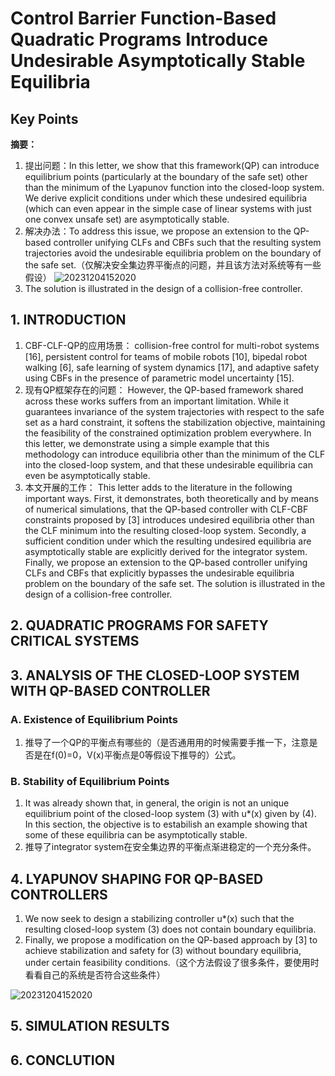 # Control Barrier Function-Based Quadratic Programs Introduce Undesirable Asymptotically Stable Equilibria

## Key Points

**摘要：**

1. 提出问题：In this letter, we show that this framework(QP) can introduce equilibrium points (particularly at the boundary of the safe set) other than the minimum of the Lyapunov function into the closed-loop system. We derive explicit conditions under which these undesired equilibria (which can even appear in the simple case of linear systems with just one convex unsafe set) are asymptotically stable.
2. 解决办法：To address this issue, we propose an extension to the QP-based controller unifying CLFs and CBFs such that the resulting system trajectories avoid the undesirable equilibria problem on the boundary of the safe set.（仅解决安全集边界平衡点的问题，并且该方法对系统等有一些假设）
![20231204152020](https://cdn.jsdelivr.net/gh/weijingchao-github/image_hosting_service@main/picture_bed/20231204152020.png)
3. The solution is illustrated in the design of a collision-free controller.

## 1. INTRODUCTION

1. CBF-CLF-QP的应用场景：
   collision-free control for multi-robot systems [16], persistent control for teams of mobile robots [10], bipedal robot walking [6], safe learning of system dynamics [17], and adaptive safety using CBFs in the presence of parametric model uncertainty [15].
2. 现有QP框架存在的问题：
   However, the QP-based framework shared across these works suffers from an important limitation. While it guarantees invariance of the system trajectories with respect to the safe set as a hard constraint, it softens the stabilization objective, maintaining the feasibility of the constrained optimization problem everywhere. In this letter, we demonstrate using a simple example that this methodology can introduce equilibria other than the minimum of the CLF into the closed-loop system, and that these undesirable equilibria can even be asymptotically stable.
3. 本文开展的工作：
   This letter adds to the literature in the following important ways. First, it demonstrates, both theoretically and by means of numerical simulations, that the QP-based controller with CLF-CBF constraints proposed by [3] introduces undesired equilibria other than the CLF minimum into the resulting closed-loop system. Secondly, a sufficient condition under which the resulting undesired equilibria are asymptotically stable are explicitly derived for the integrator system. Finally, we propose an extension to the QP-based controller unifying CLFs and CBFs that explicitly bypasses the undesirable equilibria problem on the boundary of the safe set. The solution is illustrated in the design of a collision-free controller.

## 2. QUADRATIC PROGRAMS FOR SAFETY CRITICAL SYSTEMS

## 3. ANALYSIS OF THE CLOSED-LOOP SYSTEM WITH QP-BASED CONTROLLER

### A. Existence of Equilibrium Points

1. 推导了一个QP的平衡点有哪些的（是否通用用的时候需要手推一下，注意是否是在f(0)=0，V(x)平衡点是0等假设下推导的）公式。

### B. Stability of Equilibrium Points

1. It was already shown that, in general, the origin is not an unique equilibrium point of the closed-loop system (3) with u*(x) given by (4). In this section, the objective is to estabilish an example showing that some of these equilibria can be asymptotically stable.
2. 推导了integrator system在安全集边界的平衡点渐进稳定的一个充分条件。

## 4. LYAPUNOV SHAPING FOR QP-BASED CONTROLLERS

1. We now seek to design a stabilizing controller u*(x) such that the resulting closed-loop system (3) does not contain boundary equilibria.
2. Finally, we propose a modification on the QP-based approach by [3] to achieve stabilization and safety for (3) without boundary equilibria, under certain feasibility conditions.（这个方法假设了很多条件，要使用时看看自己的系统是否符合这些条件）

![20231204152020](https://cdn.jsdelivr.net/gh/weijingchao-github/image_hosting_service@main/picture_bed/20231204152020.png)

## 5. SIMULATION RESULTS

## 6. CONCLUTION
